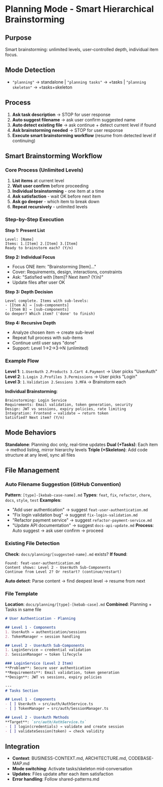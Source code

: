 # Planning Mode - Smart Hierarchical Brainstorming

## Purpose
Smart brainstorming: unlimited levels, user-controlled depth, individual item focus.

## Mode Detection
- `"planning"` → standalone | `"planning tasks"` → +tasks | `"planning skeleton"` → +tasks+skeleton

## Process
1. **Ask task description** → STOP for user response
2. **Auto suggest filename** → ask user confirm suggested name
3. **Auto detect existing file** → ask continue + detect current level if found
4. **Ask brainstorming needed** → STOP for user response
5. **Execute smart brainstorming workflow** (resume from detected level if continuing)

## Smart Brainstorming Workflow

### Core Process (Unlimited Levels)
1. **List items** at current level
2. **Wait user confirm** before proceeding
3. **Individual brainstorming** - one item at a time
4. **Ask satisfaction** - wait OK before next item
5. **Ask go deeper** - which item to break down
6. **Repeat recursively** - unlimited levels

### Step-by-Step Execution

**Step 1: Present List**
```
Level: [Name]
Items: 1.[Item] 2.[Item] 3.[Item]
Ready to brainstorm each? (Y/n)
```

**Step 2: Individual Focus**
- Focus ONE item: "Brainstorming [Item]..."
- Cover: Requirements, design, interactions, constraints
- Ask: "Satisfied with [Item]? Next item? (Y/n)"
- Update files after user OK

**Step 3: Depth Decision** 
```
Level complete. Items with sub-levels:
- [Item A] → [sub-components]
- [Item B] → [sub-components] 
Go deeper? Which item? ('done' to finish)
```

**Step 4: Recursive Depth**
- Analyze chosen item → create sub-level
- Repeat full process with sub-items
- Continue until user says "done"
- Support: Level 1→2→3→N (unlimited)

### Example Flow

**Level 1**: `1.UserAuth 2.Products 3.Cart 4.Payment` → User picks "UserAuth"
**Level 2**: `1.Login 2.Profiles 3.Permissions` → User picks "Login"  
**Level 3**: `1.Validation 2.Sessions 3.MFA` → Brainstorm each

**Individual Brainstorming**:
```
Brainstorming: Login Service
Requirements: Email validation, token generation, security
Design: JWT vs sessions, expiry policies, rate limiting
Integration: Frontend → validate → return token
Satisfied? Next item? (Y/n)
```

## Mode Behaviors

**Standalone**: Planning doc only, real-time updates
**Dual (+Tasks)**: Each item → method listing, mirror hierarchy levels
**Triple (+Skeleton)**: Add code structure at any level, sync all files

## File Management

### Auto Filename Suggestion (GitHub Convention)
**Pattern**: `[type]-[kebab-case-name].md`
**Types**: `feat`, `fix`, `refactor`, `chore`, `docs`, `style`, `test`
**Examples**: 
- "Add user authentication" → suggest `feat-user-authentication.md`
- "Fix login validation bug" → suggest `fix-login-validation.md`  
- "Refactor payment service" → suggest `refactor-payment-service.md`
- "Update API documentation" → suggest `docs-api-update.md`
**Process**: Auto suggest → ask user confirm → proceed

### Existing File Detection  
**Check**: `docs/planning/[suggested-name].md` exists?
**If found**:
```
Found: feat-user-authentication.md
Content shows: Level 2 - UserAuth Sub-Components  
Continue from Level 2? Or restart? (continue/restart)
```
**Auto detect**: Parse content → find deepest level → resume from next

### File Template
**Location**: `docs/planning/[type]-[kebab-case].md`
**Combined**: Planning + Tasks in same file
```markdown
# User Authentication - Planning

## Level 1 - Components  
1. UserAuth → authentication/sessions
2. TokenManager → session handling

## Level 2 - UserAuth Sub-Components
1. LoginService → credential validation  
2. SessionManager → token lifecycle

### LoginService (Level 2 Item)
**Problem**: Secure user authentication
**Requirements**: Email validation, token generation
**Design**: JWT vs sessions, expiry policies

---
# Tasks Section

## Level 1 - Components
- [ ] UserAuth → src/auth/AuthService.ts
- [ ] TokenManager → src/auth/SessionManager.ts

## Level 2 - UserAuth Methods  
**Target**: `src/auth/AuthService.ts`
- [ ] login(credentials) → validate and create session
- [ ] validateSession(token) → check validity
```

## Integration
- **Context**: BUSINESS-CONTEXT.md, ARCHITECTURE.md, CODEBASE-MAP.md
- **Mode switching**: Activate tasks/skeleton mid-conversation  
- **Updates**: Files update after each item satisfaction
- **Error handling**: Follow shared-patterns.md
